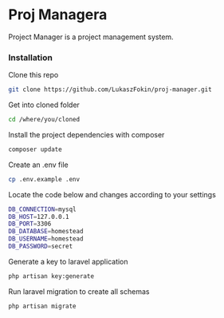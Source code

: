 # Proj Managera

Project Manager is a project management system.

### Installation

Clone this repo
```sh
git clone https://github.com/LukaszFokin/proj-manager.git
```

Get into cloned folder 
```sh
cd /where/you/cloned
```

Install the project dependencies with composer
```sh
composer update
```

Create an .env file
```sh
cp .env.example .env
```

Locate the code below and changes according to your settings
```sh
DB_CONNECTION=mysql
DB_HOST=127.0.0.1
DB_PORT=3306
DB_DATABASE=homestead
DB_USERNAME=homestead
DB_PASSWORD=secret
```

Generate a key to laravel application
```sh
php artisan key:generate
```

Run laravel migration to create all schemas
```sh
php artisan migrate
```
